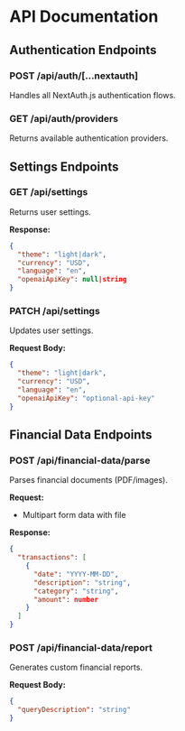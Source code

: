# API Documentation

## Authentication Endpoints

### POST /api/auth/[...nextauth]
Handles all NextAuth.js authentication flows.

### GET /api/auth/providers
Returns available authentication providers.

## Settings Endpoints

### GET /api/settings
Returns user settings.

**Response:**
```json
{
  "theme": "light|dark",
  "currency": "USD",
  "language": "en",
  "openaiApiKey": null|string
}
```

### PATCH /api/settings
Updates user settings.

**Request Body:**
```json
{
  "theme": "light|dark",
  "currency": "USD",
  "language": "en",
  "openaiApiKey": "optional-api-key"
}
```

## Financial Data Endpoints

### POST /api/financial-data/parse
Parses financial documents (PDF/images).

**Request:**
- Multipart form data with file

**Response:**
```json
{
  "transactions": [
    {
      "date": "YYYY-MM-DD",
      "description": "string",
      "category": "string",
      "amount": number
    }
  ]
}
```

### POST /api/financial-data/report
Generates custom financial reports.

**Request Body:**
```json
{
  "queryDescription": "string"
}
```
